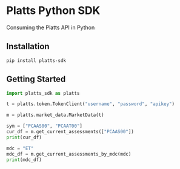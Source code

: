 # Platts Python SDK

Consuming the Platts API in Python

## Installation

`pip install platts-sdk`

## Getting Started

```python
import platts_sdk as platts

t = platts.token.TokenClient("username", "password", "apikey")

m = platts.market_data.MarketData(t)

sym = ["PCAAS00", "PCAAT00"]
cur_df = m.get_current_assessments(["PCAAS00"])
print(cur_df)

mdc = "ET"
mdc_df = m.get_current_assessments_by_mdc(mdc)
print(mdc_df)
```
